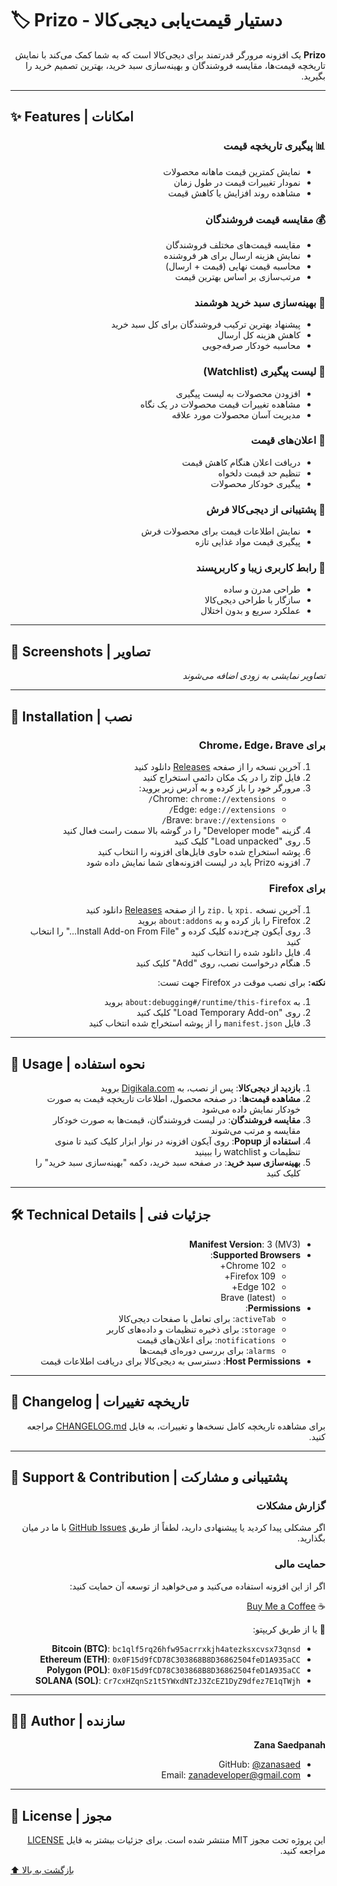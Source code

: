# 🏷️ Prizo - دستیار قیمت‌یابی دیجی‌کالا

<div dir="rtl">

**Prizo** یک افزونه مرورگر قدرتمند برای دیجی‌کالا است که به شما کمک می‌کند با نمایش تاریخچه قیمت‌ها، مقایسه فروشندگان و بهینه‌سازی سبد خرید، بهترین تصمیم خرید را بگیرید.

</div>

---

## ✨ Features | امکانات

<div dir="rtl">

### 📊 پیگیری تاریخچه قیمت
- نمایش کمترین قیمت ماهانه محصولات
- نمودار تغییرات قیمت در طول زمان
- مشاهده روند افزایش یا کاهش قیمت

### 💰 مقایسه قیمت فروشندگان
- مقایسه قیمت‌های مختلف فروشندگان
- نمایش هزینه ارسال برای هر فروشنده
- محاسبه قیمت نهایی (قیمت + ارسال)
- مرتب‌سازی بر اساس بهترین قیمت

### 🛒 بهینه‌سازی سبد خرید هوشمند
- پیشنهاد بهترین ترکیب فروشندگان برای کل سبد خرید
- کاهش هزینه کل ارسال
- محاسبه خودکار صرفه‌جویی

### 📝 لیست پیگیری (Watchlist)
- افزودن محصولات به لیست پیگیری
- مشاهده تغییرات قیمت محصولات در یک نگاه
- مدیریت آسان محصولات مورد علاقه

### 🔔 اعلان‌های قیمت
- دریافت اعلان هنگام کاهش قیمت
- تنظیم حد قیمت دلخواه
- پیگیری خودکار محصولات

### 🥬 پشتیبانی از دیجی‌کالا فرش
- نمایش اطلاعات قیمت برای محصولات فرش
- پیگیری قیمت مواد غذایی تازه

### 🎨 رابط کاربری زیبا و کاربرپسند
- طراحی مدرن و ساده
- سازگار با طراحی دیجی‌کالا
- عملکرد سریع و بدون اختلال

</div>

---

## 📸 Screenshots | تصاویر

<div dir="rtl">

_تصاویر نمایشی به زودی اضافه می‌شوند_

<!-- Add screenshots here:
- Product page with price history
- Seller comparison view
- Smart cart optimization
- Watchlist interface
- Popup menu
-->

</div>

---

## 🚀 Installation | نصب

<div dir="rtl">

### برای Chrome، Edge، Brave

1. آخرین نسخه را از صفحه [Releases](https://github.com/zanasaed/prizo-extension/releases) دانلود کنید
2. فایل zip را در یک مکان دائمی استخراج کنید
3. مرورگر خود را باز کرده و به آدرس زیر بروید:
   - Chrome: `chrome://extensions/`
   - Edge: `edge://extensions/`
   - Brave: `brave://extensions/`
4. گزینه "Developer mode" را در گوشه بالا سمت راست فعال کنید
5. روی "Load unpacked" کلیک کنید
6. پوشه استخراج شده حاوی فایل‌های افزونه را انتخاب کنید
7. افزونه Prizo باید در لیست افزونه‌های شما نمایش داده شود

### برای Firefox

1. آخرین نسخه `.xpi` یا `.zip` را از صفحه [Releases](https://github.com/zanasaed/prizo-extension/releases) دانلود کنید
2. Firefox را باز کرده و به `about:addons` بروید
3. روی آیکون چرخ‌دنده کلیک کرده و "Install Add-on From File..." را انتخاب کنید
4. فایل دانلود شده را انتخاب کنید
5. هنگام درخواست نصب، روی "Add" کلیک کنید

**نکته:** برای نصب موقت در Firefox جهت تست:
1. به `about:debugging#/runtime/this-firefox` بروید
2. روی "Load Temporary Add-on" کلیک کنید
3. فایل `manifest.json` را از پوشه استخراج شده انتخاب کنید

</div>

---

## 📖 Usage | نحوه استفاده

<div dir="rtl">

1. **بازدید از دیجی‌کالا**: پس از نصب، به [Digikala.com](https://www.digikala.com/) بروید
2. **مشاهده قیمت‌ها**: در صفحه محصول، اطلاعات تاریخچه قیمت به صورت خودکار نمایش داده می‌شود
3. **مقایسه فروشندگان**: در لیست فروشندگان، قیمت‌ها به صورت خودکار مقایسه و مرتب می‌شوند
4. **استفاده از Popup**: روی آیکون افزونه در نوار ابزار کلیک کنید تا منوی تنظیمات و watchlist را ببینید
5. **بهینه‌سازی سبد خرید**: در صفحه سبد خرید، دکمه "بهینه‌سازی سبد خرید" را کلیک کنید

</div>

---

## 🛠️ Technical Details | جزئیات فنی

<div dir="rtl">

- **Manifest Version**: 3 (MV3)
- **Supported Browsers**:
  - Chrome 102+
  - Firefox 109+
  - Edge 102+
  - Brave (latest)
- **Permissions**:
  - `activeTab`: برای تعامل با صفحات دیجی‌کالا
  - `storage`: برای ذخیره تنظیمات و داده‌های کاربر
  - `notifications`: برای اعلان‌های قیمت
  - `alarms`: برای بررسی دوره‌ای قیمت‌ها
- **Host Permissions**: دسترسی به دیجی‌کالا برای دریافت اطلاعات قیمت

</div>

---

## 📝 Changelog | تاریخچه تغییرات

<div dir="rtl">

برای مشاهده تاریخچه کامل نسخه‌ها و تغییرات، به فایل [CHANGELOG.md](CHANGELOG.md) مراجعه کنید.

</div>

---

## 🤝 Support & Contribution | پشتیبانی و مشارکت

<div dir="rtl">

### گزارش مشکلات
اگر مشکلی پیدا کردید یا پیشنهادی دارید، لطفاً از طریق [GitHub Issues](https://github.com/zanasaed/prizo-extension/issues) با ما در میان بگذارید.

### حمایت مالی
اگر از این افزونه استفاده می‌کنید و می‌خواهید از توسعه آن حمایت کنید:

☕ [Buy Me a Coffee](https://www.coffeebede.com/zanasaed)

💙 یا از طریق کریپتو:
- **Bitcoin (BTC)**: `bc1qlf5rq26hfw95acrrxkjh4atezksxcvsx73qnsd`
- **Ethereum (ETH)**: `0x0F15d9fCD78C303868B8D36862504feD1A935aCC`
- **Polygon (POL)**: `0x0F15d9fCD78C303868B8D36862504feD1A935aCC`
- **SOLANA (SOL)**: `Cr7cxHZqnSz1t5YWxdNTzJ3ZcEZ1DyZ9dfez7E1qTWjh`

</div>

---

## 👨‍💻 Author | سازنده

<div dir="rtl">

**Zana Saedpanah**

- GitHub: [@zanasaed](https://github.com/zanasaed)
- Email: zanadeveloper@gmail.com

</div>

---

## 📄 License | مجوز

<div dir="rtl">

این پروژه تحت مجوز MIT منتشر شده است. برای جزئیات بیشتر به فایل [LICENSE](LICENSE) مراجعه کنید.

</div>



[⬆ بازگشت به بالا](#-prizo---دستیار-قیمتیابی-دیجیکالا)

</div>
